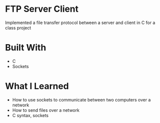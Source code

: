 # FTP Server Client

Implemented a file transfer protocol between a server and client in C for a class project

# Built With

* C
* Sockets

# What I Learned

* How to use sockets to communicate between two computers over a network
* How to send files over a network
* C syntax, sockets
